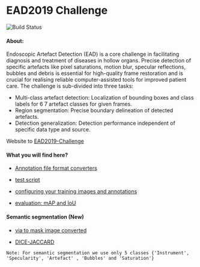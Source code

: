 # EAD2019 Challenge
![Build Status](https://travis-ci.org/sharibox/EAD2019.svg?branch=master)

#### About:
Endoscopic Artefact Detection (EAD) is a core challenge in facilitating diagnosis and treatment of diseases in hollow organs. Precise detection of specific artefacts like pixel saturations, motion blur, specular reflections, bubbles and debris is essential for high-quality frame restoration and is crucial for realising reliable computer-assisted tools for improved patient care. The challenge is sub-divided into three tasks: 

- Multi-class artefact detection: Localization of bounding boxes and class labels for 6 7  artefact classes for given frames.
- Region segmentation: Precise boundary delineation of detected artefacts. 
- Detection generalization: Detection performance independent of specific data type and source.


Website to [EAD2019-Challenge](https://ead2019.grand-challenge.org/EAD2019)

#### What you will find here?

- [Annotation file format converters](https://github.com/sharibox/EAD2019/tree/master/fileFormatConverters)

- [test script](https://github.com/sharibox/EAD2019/tree/master/scripts) 

- [configuring your training images and annotations](https://github.com/sharibox/EAD2019/tree/master/annotationImages_and_labels) 

- [evaluation: mAP and IoU](https://github.com/sharibox/EAD2019/tree/master/evaluation_mAP-IoU)


#### Semantic segmentation (New)

- [via to mask image converted](https://github.com/sharibox/EAD2019/blob/master/jsonViaAnnotation_maskImage.py)

- [DICE-JACCARD](https://github.com/sharibox/annotationTools)

 ``Note: For semantic segmentation we use only 5 classes {'Instrument', 'Specularity', 'Artefact' , 'Bubbles' and 'Saturation'}``


